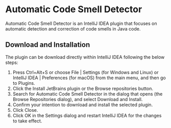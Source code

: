 # Automatic Code Smell Detector

Automatic Code Smell Detector is an IntelliJ IDEA plugin that focuses on automatic detection and correction of code smells in Java code.

## Download and Installation

The plugin can be download directly within IntelliJ IDEA following the below steps:

1. Press Ctrl+Alt+S or choose File | Settings (for Windows and Linux) or IntelliJ IDEA | Preferences (for macOS) from the main menu, and then go to Plugins.
2. Click the Install JetBrains plugin or the Browse repositories button.
3. Search for Automatic Code Smell Detector in the dialog that opens (the Browse Repositories dialog), and select Download and Install.
4. Confirm your intention to download and install the selected plugin.
5. Click Close.
6. Click OK in the Settings dialog and restart IntelliJ IDEA for the changes to take effect.

